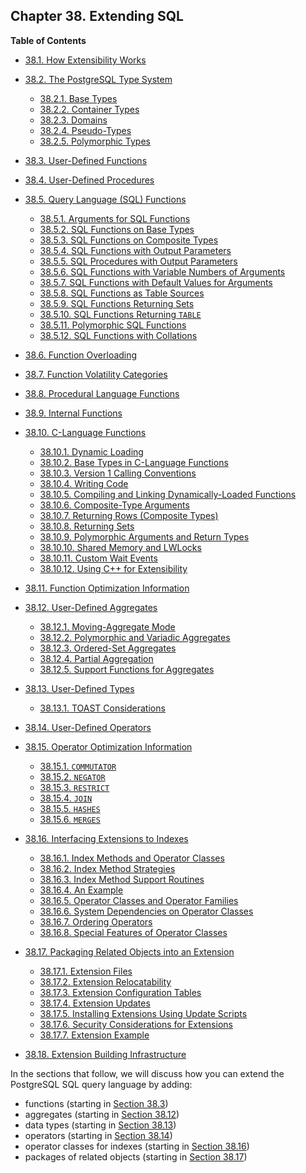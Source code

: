 ## Chapter 38. Extending SQL

**Table of Contents**

- [38.1. How Extensibility Works](extend-how)
- [38.2. The PostgreSQL Type System](extend-type-system)

  - [38.2.1. Base Types](extend-type-system#EXTEND-TYPE-SYSTEM-BASE)
  - [38.2.2. Container Types](extend-type-system#EXTEND-TYPE-SYSTEM-CONTAINER)
  - [38.2.3. Domains](extend-type-system#EXTEND-TYPE-SYSTEM-DOMAINS)
  - [38.2.4. Pseudo-Types](extend-type-system#EXTEND-TYPE-SYSTEM-PSEUDO)
  - [38.2.5. Polymorphic Types](extend-type-system#EXTEND-TYPES-POLYMORPHIC)

- [38.3. User-Defined Functions](xfunc)
- [38.4. User-Defined Procedures](xproc)
- [38.5. Query Language (SQL) Functions](xfunc-sql)

  - [38.5.1. Arguments for SQL Functions](xfunc-sql#XFUNC-SQL-FUNCTION-ARGUMENTS)
  - [38.5.2. SQL Functions on Base Types](xfunc-sql#XFUNC-SQL-BASE-FUNCTIONS)
  - [38.5.3. SQL Functions on Composite Types](xfunc-sql#XFUNC-SQL-COMPOSITE-FUNCTIONS)
  - [38.5.4. SQL Functions with Output Parameters](xfunc-sql#XFUNC-OUTPUT-PARAMETERS)
  - [38.5.5. SQL Procedures with Output Parameters](xfunc-sql#XFUNC-OUTPUT-PARAMETERS-PROC)
  - [38.5.6. SQL Functions with Variable Numbers of Arguments](xfunc-sql#XFUNC-SQL-VARIADIC-FUNCTIONS)
  - [38.5.7. SQL Functions with Default Values for Arguments](xfunc-sql#XFUNC-SQL-PARAMETER-DEFAULTS)
  - [38.5.8. SQL Functions as Table Sources](xfunc-sql#XFUNC-SQL-TABLE-FUNCTIONS)
  - [38.5.9. SQL Functions Returning Sets](xfunc-sql#XFUNC-SQL-FUNCTIONS-RETURNING-SET)
  - [38.5.10. SQL Functions Returning `TABLE`](xfunc-sql#XFUNC-SQL-FUNCTIONS-RETURNING-TABLE)
  - [38.5.11. Polymorphic SQL Functions](xfunc-sql#XFUNC-SQL-POLYMORPHIC-FUNCTIONS)
  - [38.5.12. SQL Functions with Collations](xfunc-sql#XFUNC-SQL-COLLATIONS)

- [38.6. Function Overloading](xfunc-overload)
- [38.7. Function Volatility Categories](xfunc-volatility)
- [38.8. Procedural Language Functions](xfunc-pl)
- [38.9. Internal Functions](xfunc-internal)
- [38.10. C-Language Functions](xfunc-c)

  - [38.10.1. Dynamic Loading](xfunc-c#XFUNC-C-DYNLOAD)
  - [38.10.2. Base Types in C-Language Functions](xfunc-c#XFUNC-C-BASETYPE)
  - [38.10.3. Version 1 Calling Conventions](xfunc-c#XFUNC-C-V1-CALL-CONV)
  - [38.10.4. Writing Code](xfunc-c#XFUNC-C-CODE)
  - [38.10.5. Compiling and Linking Dynamically-Loaded Functions](xfunc-c#DFUNC)
  - [38.10.6. Composite-Type Arguments](xfunc-c#XFUNC-C-COMPOSITE-TYPE-ARGS)
  - [38.10.7. Returning Rows (Composite Types)](xfunc-c#XFUNC-C-RETURNING-ROWS)
  - [38.10.8. Returning Sets](xfunc-c#XFUNC-C-RETURN-SET)
  - [38.10.9. Polymorphic Arguments and Return Types](xfunc-c#XFUNC-C-POLYMORPHIC)
  - [38.10.10. Shared Memory and LWLocks](xfunc-c#XFUNC-SHARED-ADDIN)
  - [38.10.11. Custom Wait Events](xfunc-c#XFUNC-ADDIN-WAIT-EVENTS)
  - [38.10.12. Using C++ for Extensibility](xfunc-c#EXTEND-CPP)

- [38.11. Function Optimization Information](xfunc-optimization)
- [38.12. User-Defined Aggregates](xaggr)

  - [38.12.1. Moving-Aggregate Mode](xaggr#XAGGR-MOVING-AGGREGATES)
  - [38.12.2. Polymorphic and Variadic Aggregates](xaggr#XAGGR-POLYMORPHIC-AGGREGATES)
  - [38.12.3. Ordered-Set Aggregates](xaggr#XAGGR-ORDERED-SET-AGGREGATES)
  - [38.12.4. Partial Aggregation](xaggr#XAGGR-PARTIAL-AGGREGATES)
  - [38.12.5. Support Functions for Aggregates](xaggr#XAGGR-SUPPORT-FUNCTIONS)

- [38.13. User-Defined Types](xtypes)

  - [38.13.1. TOAST Considerations](xtypes#XTYPES-TOAST)

- [38.14. User-Defined Operators](xoper)
- [38.15. Operator Optimization Information](xoper-optimization)

  - [38.15.1. `COMMUTATOR`](xoper-optimization#XOPER-COMMUTATOR)
  - [38.15.2. `NEGATOR`](xoper-optimization#XOPER-NEGATOR)
  - [38.15.3. `RESTRICT`](xoper-optimization#XOPER-RESTRICT)
  - [38.15.4. `JOIN`](xoper-optimization#XOPER-JOIN)
  - [38.15.5. `HASHES`](xoper-optimization#XOPER-HASHES)
  - [38.15.6. `MERGES`](xoper-optimization#XOPER-MERGES)

- [38.16. Interfacing Extensions to Indexes](xindex)

  - [38.16.1. Index Methods and Operator Classes](xindex#XINDEX-OPCLASS)
  - [38.16.2. Index Method Strategies](xindex#XINDEX-STRATEGIES)
  - [38.16.3. Index Method Support Routines](xindex#XINDEX-SUPPORT)
  - [38.16.4. An Example](xindex#XINDEX-EXAMPLE)
  - [38.16.5. Operator Classes and Operator Families](xindex#XINDEX-OPFAMILY)
  - [38.16.6. System Dependencies on Operator Classes](xindex#XINDEX-OPCLASS-DEPENDENCIES)
  - [38.16.7. Ordering Operators](xindex#XINDEX-ORDERING-OPS)
  - [38.16.8. Special Features of Operator Classes](xindex#XINDEX-OPCLASS-FEATURES)

- [38.17. Packaging Related Objects into an Extension](extend-extensions)

  - [38.17.1. Extension Files](extend-extensions#EXTEND-EXTENSIONS-FILES)
  - [38.17.2. Extension Relocatability](extend-extensions#EXTEND-EXTENSIONS-RELOCATION)
  - [38.17.3. Extension Configuration Tables](extend-extensions#EXTEND-EXTENSIONS-CONFIG-TABLES)
  - [38.17.4. Extension Updates](extend-extensions#EXTEND-EXTENSIONS-UPDATES)
  - [38.17.5. Installing Extensions Using Update Scripts](extend-extensions#EXTEND-EXTENSIONS-UPDATE-SCRIPTS)
  - [38.17.6. Security Considerations for Extensions](extend-extensions#EXTEND-EXTENSIONS-SECURITY)
  - [38.17.7. Extension Example](extend-extensions#EXTEND-EXTENSIONS-EXAMPLE)

- [38.18. Extension Building Infrastructure](extend-pgxs)

In the sections that follow, we will discuss how you can extend the PostgreSQL SQL query language by adding:

- functions (starting in [Section 38.3](xfunc '38.3. User-Defined Functions'))
- aggregates (starting in [Section 38.12](xaggr '38.12. User-Defined Aggregates'))
- data types (starting in [Section 38.13](xtypes '38.13. User-Defined Types'))
- operators (starting in [Section 38.14](xoper '38.14. User-Defined Operators'))
- operator classes for indexes (starting in [Section 38.16](xindex '38.16. Interfacing Extensions to Indexes'))
- packages of related objects (starting in [Section 38.17](extend-extensions '38.17. Packaging Related Objects into an Extension'))
